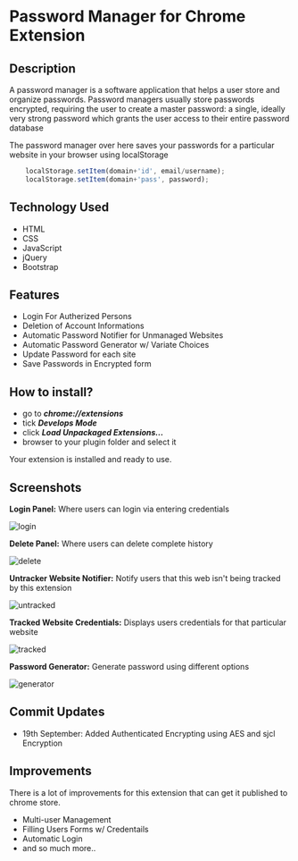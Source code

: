 # Password Manager for Chrome Extension

## Description

A password manager is a software application that helps a user store and organize passwords. Password managers usually store passwords encrypted, requiring the user to create a master password: a single, ideally very strong password which grants the user access to their entire password database

The password manager over here saves your passwords for a particular website in your browser using localStorage

```javascript
    localStorage.setItem(domain+'id', email/username);
    localStorage.setItem(domain+'pass', password);
```

## Technology Used

- HTML
- CSS
- JavaScript
- jQuery
- Bootstrap

## Features

- Login For Autherized Persons
- Deletion of Account Informations
- Automatic Password Notifier for Unmanaged Websites
- Automatic Password Generator w/ Variate Choices
- Update Password for each site
- Save Passwords in Encrypted form

## How to install?

- go to ***chrome://extensions***
- tick ***Develops Mode***
- click ***Load Unpackaged Extensions...***
- browser to your plugin folder and select it

Your extension is installed and ready to use.

## Screenshots

**Login Panel:** Where users can login via entering credentials

![login](http://i.imgur.com/Qh2SrVh.png)

**Delete Panel:** Where users can delete complete history

![delete](http://i.imgur.com/Qh2SrVh.png)

**Untracker Website Notifier:** Notify users that this web isn't being tracked by this extension

![untracked](http://i.imgur.com/T6l0eqj.png)

**Tracked Website Credentials:** Displays users credentials for that particular website

![tracked](http://i.imgur.com/6qTEqua.png)

**Password Generator:** Generate password using different options

![generator](http://i.imgur.com/i37c2lO.png)

## Commit Updates 

- 19th September: Added Authenticated Encrypting using AES and sjcl Encryption

## Improvements

There is a lot of improvements for this extension that can get it published to chrome store.
- Multi-user Management
- Filling Users Forms w/ Credentails
- Automatic Login
- and so much more..
